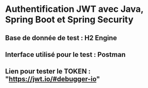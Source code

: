 # Authentification JWT avec Java, Spring Boot et Spring Security

## Base de donnée de test : H2 Engine
## Interface utilisé pour le test : Postman 
## Lien pour tester le TOKEN : "https://jwt.io/#debugger-io"